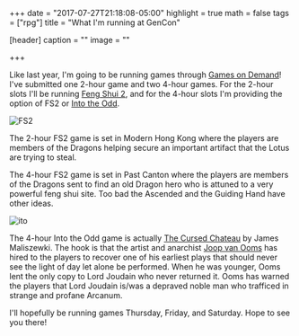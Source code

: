 +++
date = "2017-07-27T21:18:08-05:00"
highlight = true
math = false
tags = ["rpg"]
title = "What I'm running at GenCon"

[header]
  caption = ""
  image = ""

+++

Like last year, I'm going to be running games through [Games on Demand](http://www.indiegamesondemand.org/)! I've submitted one 2-hour game and two 4-hour games. For the 2-hour slots I'll be running [Feng Shui 2](http://www.atlas-games.com/fengshui/), and for the 4-hour slots I'm providing the option of FS2 or [Into the Odd](http://soogagames.blogspot.com/).

![FS2](/img/fs_2.jpg)

The 2-hour FS2 game is set in Modern Hong Kong where the players are members of the Dragons helping secure an important artifact that the Lotus are trying to steal.

The 4-hour FS2 game is set in Past Canton where the players are members of the Dragons sent to find an old Dragon hero who is attuned to a very powerful feng shui site. Too bad the Ascended and the Guiding Hand have other ideas.

![ito](/img/into_the_odd.png)

The 4-hour Into the Odd game is actually [The Cursed Chateau](http://www.lotfp.com/store/index.php?route=product/product&product_id=233) by James Maliszewki. The hook is that the artist and anarchist [Joop van Ooms](http://www.drivethrurpg.com/product/105951/The-Magnificent-Joop-van-Ooms) has hired to the players to recover one of his earliest plays that should never see the light of day let alone be performed. When he was younger, Ooms lent the only copy to Lord Joudain who never returned it. Ooms has warned the players that Lord Joudain is/was a depraved noble man who trafficed in strange and profane Arcanum.

I'll hopefully be running games Thursday, Friday, and Saturday. Hope to see you there!
